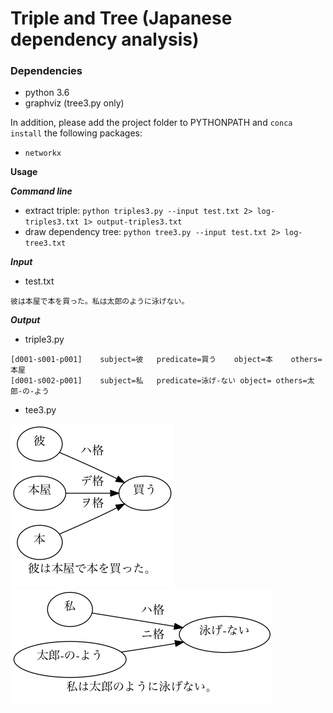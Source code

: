 # Triple and Tree (Japanese dependency analysis)

### Dependencies
- python 3.6
- graphviz (tree3.py only)

In addition, please add the project folder to PYTHONPATH and `conca install` the following packages:
- `networkx`

**Usage**

***Command line***
- extract triple: `python triples3.py --input test.txt 2> log-triples3.txt 1> output-triples3.txt`
- draw dependency tree: `python tree3.py --input test.txt 2> log-tree3.txt`

***Input***
- test.txt
```
彼は本屋で本を買った。私は太郎のように泳げない。
```

***Output***
- triple3.py
```
[d001-s001-p001]	subject=彼	predicate=買う	object=本	others=本屋
[d001-s002-p001]	subject=私	predicate=泳げ-ない	object=	others=太郎-の-よう
```
- tee3.py

<img src="graph_d001_s001-p001.png" width="262px" height="261px"/>
<img src="graph_d001_s002-p001.png" width="420px" height="186px"/>


